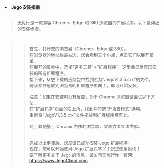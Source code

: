 <li><strong>Jego 安装指南</strong></li>
<br>
<blockquote>无忧行是一款兼容 Chrome、Edge 和 360 浏览器的扩展程序。以下是详细的安装步骤。</blockquote>
<br>
<blockquote>
<blockquote>
首先，打开您的浏览器（Chrome、Edge 或 360）。<br>
在浏览器的地址栏最右边，您会看到三个小点，点击它们以展开菜单。<br>
在展开的菜单中，选择“更多工具”->“扩展程序”。这里会显示您已安装的所有扩展程序。<br>
接下来，从您下载的压缩包中找到名为“JegoV1.3.5.crx”的文件。<br>
将该文件拖放到浏览器的扩展程序页面上，即可开始安装。<br>
<br>
注意：如果在安装时没有反应，对于 Chrome 浏览器请尝试以下方法：<br>
在“扩展程序”页面的右上角，找到并勾选“开发者模式”选项。<br>
重新将“JegoV1.3.5.crx”文件拖放到扩展程序页面上。<br>
<br>
对于其他基于 Chrome 内核的浏览器，安装方法应该类似。<br>
<br>
<br>
完成以上步骤后，您应该已成功安装 Jego 扩展程序。<br>
  现在，您可以开始使用 Jego 扩展程序了！祝您使用愉快！<br>
要了解更多关于 Jego 的信息，请访问无忧行唯一官网:<br>
  <a href="https://www.JegoCloud.com" title="科学上网 | 插件：无忧行 - New Bing和ChatGPT免费上">https://www.JegoCloud.com</a>
  </blockquote>  </blockquote>
